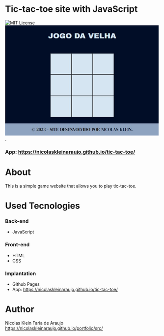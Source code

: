 # Tic-tac-toe site with JavaScript
 ![MIT License](https://img.shields.io/badge/license-MIT-blue)<br>
 <img src="./assets/home-page.jpg" width="500">.
 ### App: https://nicolaskleinaraujo.github.io/tic-tac-toe/
# About
 This is a simple game website that allows you to play tic-tac-toe.

# Used Tecnologies
 ### Back-end
 - JavaScript

 ### Front-end
 - HTML
 - CSS

 ### Implantation
 - Github Pages
 - App: https://nicolaskleinaraujo.github.io/tic-tac-toe/

# Author
 Nicolas Klein Faria de Araujo <br>
 https://nicolaskleinaraujo.github.io/portfolio/src/
